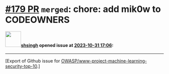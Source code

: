 # [\#179 PR](https://github.com/OWASP/www-project-machine-learning-security-top-10/pull/179) `merged`: chore: add mik0w to CODEOWNERS

#### <img src="https://avatars.githubusercontent.com/u/412800?v=4" width="50">[shsingh](https://github.com/shsingh) opened issue at [2023-10-31 17:06](https://github.com/OWASP/www-project-machine-learning-security-top-10/pull/179):






-------------------------------------------------------------------------------



[Export of Github issue for [OWASP/www-project-machine-learning-security-top-10](https://github.com/OWASP/www-project-machine-learning-security-top-10).]
